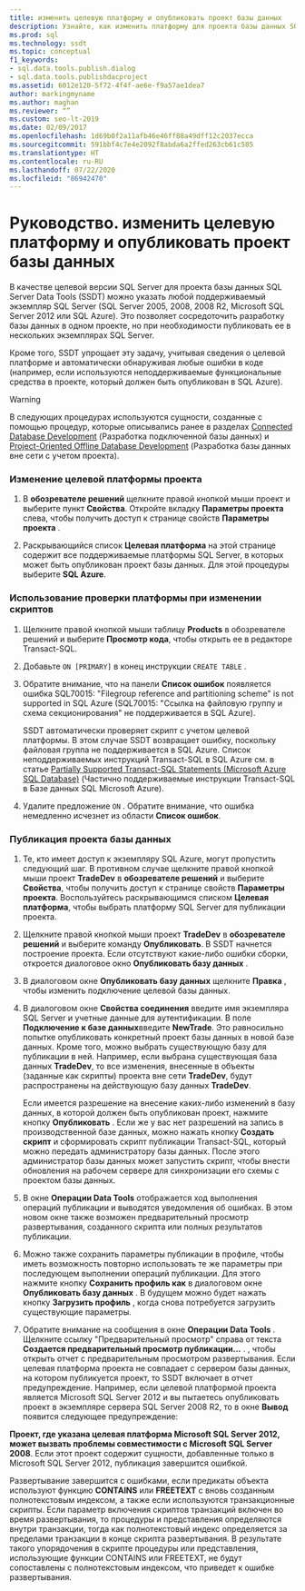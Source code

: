 ```yaml
---
title: изменить целевую платформу и опубликовать проект базы данных
description: Узнайте, как изменить платформу для проекта базы данных SQL Server Data Tools на поддерживаемый экземпляр SQL Server. Узнайте, как опубликовать проект базы данных.
ms.prod: sql
ms.technology: ssdt
ms.topic: conceptual
f1_keywords:
- sql.data.tools.publish.dialog
- sql.data.tools.publishdacproject
ms.assetid: 6012e120-5f72-4f4f-ae6e-f9a57ae1dea7
author: markingmyname
ms.author: maghan
ms.reviewer: “”
ms.custom: seo-lt-2019
ms.date: 02/09/2017
ms.openlocfilehash: 1d69b0f2a11afb46e46ff88a49dff12c2037ecca
ms.sourcegitcommit: 591bbf4c7e4e2092f8abda6a2ffed263cb61c585
ms.translationtype: HT
ms.contentlocale: ru-RU
ms.lasthandoff: 07/22/2020
ms.locfileid: "86942470"
---
```

# <a name="how-to-change-target-platform-and-publish-a-database-project"></a>Руководство. изменить целевую платформу и опубликовать проект базы данных

В качестве целевой версии SQL Server для проекта базы данных SQL Server Data Tools (SSDT) можно указать любой поддерживаемый экземпляр SQL Server (SQL Server 2005, 2008, 2008 R2, Microsoft SQL Server 2012 или SQL Azure). Это позволяет сосредоточить разработку базы данных в одном проекте, но при необходимости публиковать ее в нескольких экземплярах SQL Server.  
  
Кроме того, SSDT упрощает эту задачу, учитывая сведения о целевой платформе и автоматически обнаруживая любые ошибки в коде (например, если используются неподдерживаемые функциональные средства в проекте, который должен быть опубликован в SQL Azure).  
  
> [!WARNING]  
> В следующих процедурах используются сущности, созданные с помощью процедур, которые описывались ранее в разделах [Connected Database Development](../ssdt/connected-database-development.md) (Разработка подключенной базы данных) и [Project-Oriented Offline Database Development](../ssdt/project-oriented-offline-database-development.md) (Разработка базы данных вне сети с учетом проекта).  
  
### <a name="to-change-a-projects-target-platform"></a>Изменение целевой платформы проекта  
  
1.  В **обозревателе решений** щелкните правой кнопкой мыши проект и выберите пункт **Свойства**. Откройте вкладку **Параметры проекта** слева, чтобы получить доступ к странице свойств **Параметры проекта** .  
  
2.  Раскрывающийся список **Целевая платформа** на этой странице содержит все поддерживаемые платформы SQL Server, в которых может быть опубликован проект базы данных. Для этой процедуры выберите **SQL Azure**.  
  
### <a name="to-use-platform-validation-when-editing-scripts"></a>Использование проверки платформы при изменении скриптов  
  
1.  Щелкните правой кнопкой мыши таблицу **Products** в обозревателе решений и выберите **Просмотр кода**, чтобы открыть ее в редакторе Transact\-SQL.  
  
2.  Добавьте `ON [PRIMARY]` в конец инструкции `CREATE TABLE` .  
  
3.  Обратите внимание, что на панели **Список ошибок** появляется ошибка SQL70015: "Filegroup reference and partitioning scheme" is not supported in SQL Azure (SQL70015: "Ссылка на файловую группу и схема секционирования" не поддерживается в SQL Azure).  
  
    SSDT автоматически проверяет скрипт с учетом целевой платформы. В этом случае SSDT возвращает ошибку, поскольку файловая группа не поддерживается в SQL Azure. Список неподдерживаемых инструкций Transact\-SQL в SQL Azure см. в статье [Partially Supported Transact-SQL Statements (Microsoft Azure SQL Database)](https://msdn.microsoft.com/library/ee336267.aspx) (Частично поддерживаемые инструкции Transact-SQL в Базе данных SQL Microsoft Azure).  
  
4.  Удалите предложение `ON` . Обратите внимание, что ошибка немедленно исчезнет из области **Список ошибок**.  
  
### <a name="to-publish-a-database-project"></a>Публикация проекта базы данных  
  
1.  Те, кто имеет доступ к экземпляру SQL Azure, могут пропустить следующий шаг. В противном случае щелкните правой кнопкой мыши проект **TradeDev** в **обозревателе решений** и выберите **Свойства**, чтобы получить доступ к странице свойств **Параметры проекта**. Воспользуйтесь раскрывающимся списком **Целевая платформа**, чтобы выбрать платформу SQL Server для публикации проекта.  
  
2.  Щелкните правой кнопкой мыши проект **TradeDev** в **обозревателе решений** и выберите команду **Опубликовать**. В SSDT начнется построение проекта. Если отсутствуют какие-либо ошибки сборки, откроется диалоговое окно **Опубликовать базу данных** .  
  
3.  В диалоговом окне **Опубликовать базу данных** щелкните **Правка** , чтобы изменить подключение целевой базы данных.  
  
4.  В диалоговом окне **Свойства соединения** введите имя экземпляра SQL Server и учетные данные для аутентификации. В поле **Подключение к базе данных**введите **NewTrade**. Это равносильно попытке опубликовать конкретный проект базы данных в новой базе данных. Кроме того, можно выбрать существующую базу для публикации в ней. Например, если выбрана существующая база данных **TradeDev**, то все изменения, внесенные в объекты (заданные как скрипты) проекта вне сети **TradeDev**, будут распространены на действующую базу данных **TradeDev**.  
  
    Если имеется разрешение на внесение каких-либо изменений в базу данных, в которой должен быть опубликован проект, нажмите кнопку **Опубликовать** . Если же у вас нет разрешений на запись в производственной базе данных, можно нажать кнопку **Создать скрипт** и сформировать скрипт публикации Transact\-SQL, который можно передать администратору базы данных. После этого администратор базы данных может запустить скрипт, чтобы внести обновления на рабочем сервере для синхронизации его схемы с проектом базы данных.  
  
5.  В окне **Операции Data Tools**  отображается ход выполнения операций публикации и выводятся уведомления об ошибках. В этом новом окне также возможен предварительный просмотр развертывания, созданного скрипта или полных результатов публикации.  
  
6.  Можно также сохранить параметры публикации в профиле, чтобы иметь возможность повторно использовать те же параметры при последующем выполнении операций публикации. Для этого нажмите кнопку **Сохранить профиль как** в диалоговом окне **Опубликовать базу данных** . В будущем можно будет нажать кнопку **Загрузить профиль** , когда снова потребуется загрузить существующие параметры.  
  
7.  Обратите внимание на сообщения в окне **Операции Data Tools** . Щелкните ссылку "Предварительный просмотр" справа от текста **Создается предварительный просмотр публикации...** . , чтобы открыть отчет с предварительным просмотром развертывания. Если целевая платформа проекта не совпадает с сервером базы данных, на котором публикуется проект, то SSDT включает в отчет предупреждение.  Например, если целевой платформой проекта является Microsoft SQL Server 2012 и вы пытаетесь опубликовать проект в экземпляре сервера SQL Server 2008 R2, то в окне **Вывод** появится следующее предупреждение:  
  
**Проект, где указана целевая платформа Microsoft SQL Server 2012, может вызвать проблемы совместимости с Microsoft SQL Server 2008**. Если этот проект содержит сущности, добавленные только в Microsoft SQL Server 2012, публикация завершится ошибкой.  
  
Развертывание завершится с ошибками, если предикаты объекта используют функцию **CONTAINS** или **FREETEXT** с вновь созданным полнотекстовым индексом, а также если используются транзакционные скрипты. Если параметр включения скриптов транзакций включен во время развертывания, то процедуры и представления определяются внутри транзакции, тогда как полнотекстовый индекс определяется за пределами транзакции в конце скрипта развертывания. В результате такого упорядочения в скрипте процедуры или представления, использующие функции CONTAINS или FREETEXT, не будут сопоставлены с полнотекстовым индексом, что приведет к ошибке развертывания.  
  
